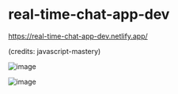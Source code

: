 # real-time-chat-app-dev
 
 https://real-time-chat-app-dev.netlify.app/

 (credits: javascript-mastery)


![image](https://github.com/Kylehtran/chat-app/assets/24374880/8d44df27-cc6d-4bfa-9d6c-52b178afbd3e)


![image](https://github.com/Kylehtran/chat-app/assets/24374880/c30ff73d-672d-49d1-ae09-7fb6254142ca)

